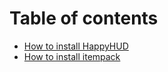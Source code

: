 # Table of contents

* [How to install HappyHUD](README.md)
* [How to install itempack](how-to-install-itempack.md)
